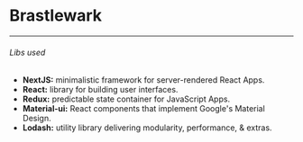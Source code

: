 # Brastlewark

---

###### Libs used

* **NextJS:** minimalistic framework for server-rendered React Apps.
* **React:** library for building user interfaces.
* **Redux:** predictable state container for JavaScript Apps.
* **Material-ui:** React components that implement Google's Material Design.
* **Lodash:** utility library delivering modularity, performance, & extras.